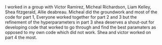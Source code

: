 I worked in a group with Victor Ramirez, Micheal Richardson, Liam Kelley, Shea fitzgerald, Allie deabreau.
Micheal did the groundwork and most of the code for part 1,
Everyone worked together for part 2 and 3 but the refinement of the hyperparameters in part 3 shea deserves a shout-out
for developing code that worked to go through and find the best paramaters as opposed to my own code which did not work.
Shea and victor worked on part 4 the most.
